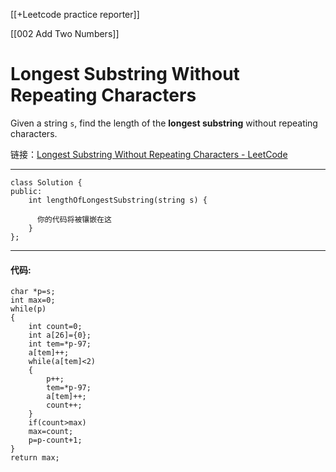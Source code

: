 [[+Leetcode practice reporter]]

[[002 Add Two Numbers]]

# Longest Substring Without Repeating Characters

Given a string `s`, find the length of the **longest substring** without repeating characters.

链接：[Longest Substring Without Repeating Characters - LeetCode](https://leetcode.com/problems/longest-substring-without-repeating-characters/)

------
```
class Solution {
public:
    int lengthOfLongestSubstring(string s) {
      
	  你的代码将被镶嵌在这
    }
};
```

-----
#### 代码:
```
char *p=s;
int max=0;
while(p)
{
	int count=0;
	int a[26]={0};
	int tem=*p-97;
	a[tem]++;
	while(a[tem]<2)
	{
		p++;
		tem=*p-97;
		a[tem]++;
		count++;
	}
	if(count>max)
	max=count;
	p=p-count+1;
}
return max;
```

